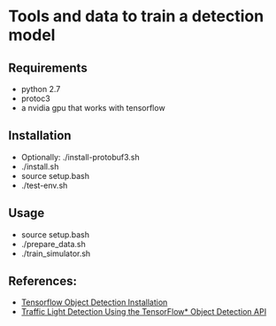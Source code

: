 # Tools and data to train a detection model


## Requirements

- python 2.7
- protoc3
- a nvidia gpu that works with tensorflow

## Installation

- Optionally: ./install-protobuf3.sh
- ./install.sh
- source setup.bash
- ./test-env.sh

## Usage

- source setup.bash
- ./prepare_data.sh
- ./train_simulator.sh

## References:
- [Tensorflow Object Detection Installation](https://github.com/tensorflow/models/blob/master/research/object_detection/g3doc/installation.md)
- [Traffic Light Detection Using the TensorFlow* Object Detection API](https://software.intel.com/en-us/articles/traffic-light-detection-using-the-tensorflow-object-detection-api)
